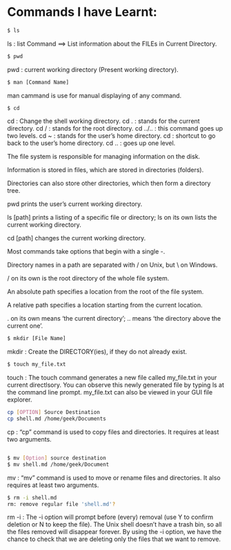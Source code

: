 # Commands I have Learnt:

```bash
$ ls
```
ls : list Command ==> List  information  about  the FILEs in Current Directory.

```bash
$ pwd
```
pwd : current working directory (Present working directory).

```bash
$ man [Command Name]
```
man cammand is use for manual displaying of any command.

```bash
$ cd
```
cd : Change the shell working directory.
cd . : stands for the current directory.
cd / : stands for the root directory.
cd ../.. : this command goes up two levels.
cd ~ : stands for the user’s home directory.
cd : shortcut to go back to the user’s home directory.
cd .. : goes up one level.


The file system is responsible for managing information on the disk.

Information is stored in files, which are stored in directories (folders).

Directories can also store other directories, which then form a directory tree.

pwd prints the user’s current working directory.

ls [path] prints a listing of a specific file or directory; ls on its own lists the current working directory.

cd [path] changes the current working directory.

Most commands take options that begin with a single -.

Directory names in a path are separated with / on Unix, but \ on Windows.

/ on its own is the root directory of the whole file system.

An absolute path specifies a location from the root of the file system.

A relative path specifies a location starting from the current location.

. on its own means ‘the current directory’; .. means ‘the directory above the current one’.

```bash
$ mkdir [File Name]
```
mkdir : Create the DIRECTORY(ies), if they do not already exist.

```bash
$ touch my_file.txt
```
touch : The touch command generates a new file called my_file.txt in your current directlsory. You can observe this newly generated file by typing ls at the command line prompt. my_file.txt can also be viewed in your GUI file explorer.

```bash
cp [OPTION] Source Destination
cp shell.md /home/geek/Documents

```

cp : “cp” command is used to copy files and directories. It requires at least two arguments.

```bash

$ mv [Option] source destination
$ mv shell.md /home/geek/Document

```

mv : “mv” command is used to move or rename files and directories. It also requires at least two arguments.

```bash
$ rm -i shell.md
rm: remove regular file 'shell.md'? 
```
rm -i : The -i option will prompt before (every) removal (use Y to confirm deletion or N to keep the file). The Unix shell doesn’t have a trash bin, so all the files removed will disappear forever. By using the -i option, we have the chance to check that we are deleting only the files that we want to remove.






